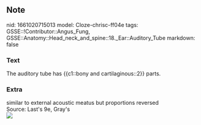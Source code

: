 ## Note
nid: 1661020715013
model: Cloze-chrisc-ff04e
tags: GSSE::!Contributor::Angus_Fung, GSSE::Anatomy::Head_neck_and_spine::18._Ear::Auditory_Tube
markdown: false

### Text
The auditory tube has {{c1::bony and cartilaginous::2}} parts.

### Extra
<div>
  similar to external acoustic meatus but proportions reversed
</div>Source: Last's 9e, Gray's
<div><img src=
"paste-92db769ce92747bed202efff4a2e350281d6dfc2.jpg"></div>
